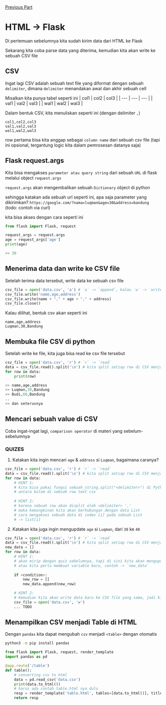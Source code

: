 [Previous Part](./materi-02-11-2024.md)

# **HTML -> Flask**
Di pertemuan sebelumnya kita sudah kirim data dari HTML ke Flask

Sekarang kita coba parse data yang diterima, kemudian kita akan write ke sebuah CSV file

## **CSV**

Ingat lagi CSV adalah sebuah text file yang diformat dengan sebuah `delimiter`, dimana `delimiter` menandakan awal dan akhir sebuah cell

Misalkan kita punya tabel seperti ini
| col1 | col2 | col3 |
| --- | --- | --- |
| val1 | val2 | val3 |
| wal1 | wal2 | wal3 |

Dalam bentuk CSV, kita menuliskan seperti ini (dengan delimiter `,`)
```csv
col1,col2,col3
val1,val2,val3
wal1,wal2,wal3
```
row pertama bisa kita anggap sebagai `column name` dari sebuah csv file (tapi ini opsional, tergantung logic kita dalam pemrosesan datanya saja)

## **Flask request.args**
Kita bisa mengakses `parameter atau query string` dari sebuah `URL` di flask melalui object `request.args`

`request.args` akan mengembalikan sebuah `Dictionary` object di python

sehingga katakan ada sebuah url seperti ini, apa saja parameter yang dikirimkan?
`https://google.com/?nama=luqman&age=30&address=bandung`
(todo: contoh via curl)

kita bisa akses dengan cara seperti ini
```python
from flask import Flask, request

request_args = request.args
age = request_args['age']
print(age)

>> 30
```

## **Menerima data dan write ke CSV file**

Setelah terima data tersebut, write data ke sebuah csv file
```python
csv_file = open('data.csv', 'a') # `a` -> `append`, kalau `w` -> `write` (menimpa)
csv_file.write('name,age,address')
csv_file.write(name + "," + age + "," + address)
csv_file.close()
```

Kalau dilihat, bentuk csv akan seperti ini
```csv
name,age,address
Luqman,30,Bandung

```

## **Membuka file CSV di python**
Setelah write ke file, kita juga bisa read ke csv file tersebut
```python
csv_file = open('data.csv', 'r') # `r` -> `read`
data = csv_file.read().split('\n') # kita split setiap row di CSV menjadi 1 line of text
for row in data:
    print(row)

>> name,age,address
>> Luqman,30,Bandung
>> Budi,60,Bandung
..
>> dan seterusnya
```

## **Mencari sebuah value di CSV**
Coba ingat-ingat lagi, `comparison operator` di materi yang sebelum-sebelumnya

### **QUIZES**
1. Katakan kita ingin mencari `age` & `address` si `Luqman`, bagaimana caranya? 

```python
csv_file = open('data.csv', 'r') # `r` -> `read`
data = csv_file.read().split('\n') # kita split setiap row di CSV menjadi 1 line of text
for row in data:
    # HINT 1:
    # kita bisa pakai fungsi sebuah_string.split("<delimiter>") di Python, untuk memisahkan
    # antara kolom di sebuah row text csv
    
    # HINT 2:
    # karena sebuah row akan displit oleh <delimiter> ','
    # maka kemungkinan kita akan berhubungan dengan data List
    # cara mengakses sebuah data di index [i] pada sebuah List
    # -> list[i]

```

2. Katakan kita juga ingin mengupdate `age` si `Luqman`, dari `30` ke `40`
```python
csv_file = open('data.csv', 'r') # `r` -> `read`
data = csv_file.read().split('\n') # kita split setiap row di CSV menjadi 1 line of text
new_data = []
for row in data:
    # HINT 1:
    # akan mirip dengan quiz sebelumnya, tapi di sini kita akan mengupdate variable `data`
    # atau kita perlu membuat variable baru, contoh -> `new_data`
    
    if <condition>:
        new_row = []
        new_data.append(new_row)

    # HINT 2:
    # Kemudian kita akan write data baru ke CSV file yang sama, jadi kita overwrite
    csv_file = open('data.csv', 'w')
    ... TODO
```


## **Menampilkan CSV menjadi Table di HTML**
Dengan `pandas` kita dapat mengubah `csv` menjadi `<table>` dengan otomatis
```bash
python3 -m pip install pandas
```

```python
from flask import Flask, request, render_template
import pandas as pd

@app.route('/table') 
def table(): 
    # converting csv to html 
    data = pd.read_csv('data.csv') 
    print(data.to_html())
    # harus ada contoh table.html nya dulu
    resp = render_template('table.html', tables=[data.to_html()], titles=['']) 
    return resp
```

